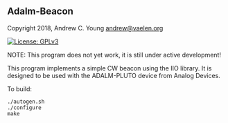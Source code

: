 Adalm-Beacon
------------

Copyright 2018, Andrew C. Young <andrew@vaelen.org>

[![License: GPLv3](https://img.shields.io/badge/license-GPL3-blue.svg)](COPYING)

NOTE: This program does not yet work, it is still under active development!

This program implements a simple CW beacon using the IIO library.  It is designed to be used with the ADALM-PLUTO device from Analog Devices.

To build:
```
./autogen.sh
./configure
make
```
